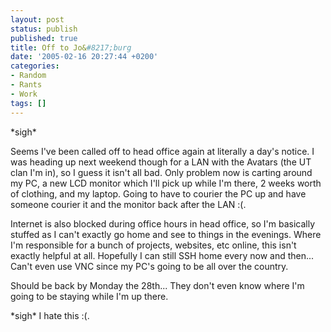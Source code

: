 ```yaml
---
layout: post
status: publish
published: true
title: Off to Jo&#8217;burg
date: '2005-02-16 20:27:44 +0200'
categories:
- Random
- Rants
- Work
tags: []
---
```


\*sigh\*

Seems I've been called off to head office again at literally a day's
notice. I was heading up next weekend though for a LAN with the Avatars
(the UT clan I'm in), so I guess it isn't all bad. Only problem now is
carting around my PC, a new LCD monitor which I'll pick up while I'm
there, 2 weeks worth of clothing, and my laptop. Going to have to
courier the PC up and have someone courier it and the monitor back after
the LAN :(.

Internet is also blocked during office hours in head office, so I'm
basically stuffed as I can't exactly go home and see to things in the
evenings. Where I'm responsible for a bunch of projects, websites, etc
online, this isn't exactly helpful at all. Hopefully I can still SSH
home every now and then... Can't even use VNC since my PC's going to be
all over the country.

Should be back by Monday the 28th... They don't even know where I'm
going to be staying while I'm up there.

\*sigh\* I hate this :(.
